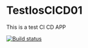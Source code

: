# TestIosCICD01
This is a test CI CD APP

[![Build status](https://build.appcenter.ms/v0.1/apps/130f7a2b-6df6-4158-b1a2-c3fc012067a8/branches/dev/badge)](https://appcenter.ms)

